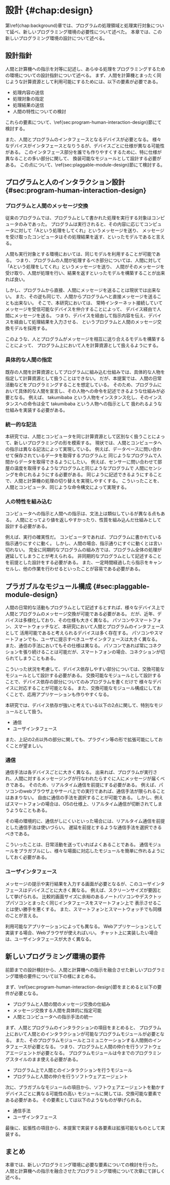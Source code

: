 # 設計 {#chap:design}

第\ref{chap:background}章では、プログラムの処理領域と処理実行対象について延べ、新しいプログラミング環境の必要性について述べた。
本章では、この新しいプログラミング環境の設計について述べる。

<!-- 本章では、前章におけるヒューマンコンピュテーションやクラウドソーシングの研究動向を踏まえ、
人とプログラムとの新しいインタラクションを実現するためのプログラミング環境の要件を定義し、考察を行う。 -->

<!-- 思想について -->
<!-- 人間と計算機をうまく使うことであらゆる処理や手順・行動をプログラムするための方法について述べる -->

## 設計指針

<!--  
- 新しいプログラミング環境の設計に際して、指針を立てる
- 人間と計算機を処理実行対象とした時のあらゆる処理をプログラムで記述する際に必要と考えたものは以下
  - 明示的に人間をプログラム上で表現する
  - 人間と計算機への指示は同じように記述される
- 人間とプログラムのインタフェースを作りやすくする
  - デバイスが仲介することになる
  - そのデバイスごとに仕様が異なる
  - 各要素をモジュール化、換装可能にしておく必要がある。
- 以下の節にて、設計要素について詳しく述べる

-->

人間と計算機への指示を対等に記述し、あらゆる処理をプログラミングするための環境についての設計指針について述べる。
まず、人間を計算機とまったく同じような計算資源として利用可能にするためには、以下の要素が必要である。

- 処理内容の送信
- 処理対象の指定
- 処理結果の送信
- 人間の特性についての検討

これらの要素について、\ref{sec:program-human-interaction-design}節にて検討する。

また、人間とプログラムのインタフェースとなるデバイスが必要となる。
様々なデバイスがインタフェースとなりうるが、デバイスごとに仕様が異なる可能性がある。
このインタフェース部分を誰でも作りやすくするために、特に仕様が異なることの多い部分に関して、
換装可能なモジュールとして設計する必要がある。
この点について、\ref{sec:plaggable-module-design}節にて検討する。

## プログラムと人のインタラクション設計 {#sec:program-human-interaction-design}

### プログラムと人間のメッセージ交換

従来のプログラムでは、プログラムとして書かれた処理を実行する対象はコンピュータのみであった。
プログラムは実行されると、その内容に応じてコンピュータに対して「Aという処理をしてくれ」というメッセージを送り、
メッセージを受け取ったコンピュータはその処理結果を返す、といったモデルであると言える。

人間も実行対象とする環境においては、同じモデルを利用することが可能である。
つまり、プログラムの人間が処理するべき部分については、人間に対して「Aという処理をしてくれ」というメッセージを送り、
人間がそのメッセージを受け取り、人間が処理を行い、結果を返すといったモデルを構築することが出来れば良い。

しかし、プログラムから直接、人間にメッセージを送ることは現状では出来ない。
また、その逆も同じで、人間からプログラムへと直接メッセージを送ることも出来ない。
そこで、本研究においては、 常時インターネット接続していてメッセージを受信可能なデバイスを仲介することによって、
デバイス経由で人間にメッセージを送る。
つまり、デバイスを経由して指示内容を伝え、デバイスを経由して処理結果を入力させる、
というプログラムと人間のメッセージ交換モデルを採用する。

このような、人とプログラムがメッセージを相互に送り合えるモデルを構築することによって、
プログラム上において人を計算資源として扱えるようにする。
<!-- このモデルによって、コンピュータと人はプログラム上において、同じ処理実行対象とすることが可能である。 -->

### 具体的な人間の指定

<!-- 既存の仕組みでは、具体的な人物を指定してプログラム上で資源として利用することができない。
具体的に指定できないことによって、利用可能な人間の機能が制限されてしまう。
 -->

既存の人間を計算資源としてプログラムに組み込む仕組みでは、具体的な人物を指定して計算資源として扱うことはできない。
だが、本提案では、人間の日常活動などをプログラミングすることを想定している。
そのため、プログラムにおいて具体的な人間を宣言し、その人物への命令を記述できるような仕組みが必要となる。
例えば、 takumibaba という人物をインスタンス化し、そのインスタンスへの命令は全て takumibaba という人物への指示として
扱われるような仕組みを実装する必要がある。

### 統一的な記法

本研究では、人間とコンピュータを同じ計算資源として区別なく扱うことによって、新しいプログラミングの形を模索する。
現状では、人間とコンピュータへの指示は異なる記法によって実現している。
例えば、データベースに問い合わせて保存されているデータを取得するプログラムと
同じようなプログラムで人間からデータを取得できるようにしたい。
例えば、センサーに問い合わせて部屋の温度を取得するようなプログラムと同じようなプログラムで
人間にセンシングを命じれるようにする必要がある。
同じように記述できるようにすることで、人間と計算機の処理の切り替えを実現しやすくする。
こういったことを、人間とコンピュータ、同じような命令構文によって実現する。

<!--
  - 人間とコンピュータは処理を実行するリソースとして同じになる
  - 完全に融合させたモデルを実現するには、区別なく同じような文法で人間とコンピュータへの命令を送れるべき
  -
 -->
<!--
- 人間と計算機を融合させたい
- 両者をプログラミングしていく上で、区別なく記述できるべき

人と計算機の両要素を融合させたプログラムを書くためには、
人と計算機、双方への指示を同じようなモデルで実行できるようにする必要がある。 -->

### 人の特性を組み込む
<!-- 遅延や後回し、エラーを許容する? -->
<!-- フォーマットの話もしたい -->

コンピュータへの指示と人間への指示は、文法上は類似しているが異なる点もある。
人間にとってより値を返しやすかったり、性質を組み込んだ仕組みとして設計する必要がある。

例えば、実行の確実性だ。
コンピュータであれば、プログラムに書かれている指示通りにすぐに動く。
しかし、人間の場合、指示通りにすぐに動くとは言い切れない。
完全に同期的なプログラムの組み方では、プログラム全体の処理が遅延してしまうことが考えられる。
非同期的なプログラムとして記述することを前提とした設計をする必要がある。
また、一定時間経過したら指示をキャンセルし、他の作業を行わせるといったことが容易である必要がある。
<!--
ここかく
エラー

フォーマット -->

## プラガブルなモジュール構成 {#sec:plaggable-module-design}
<!-- ## モジュール化と拡張性 -->

人間の日常的な活動もプログラムとして記述するとすれば、様々なデバイス上で人間とプログラムのメッセージ交換が可能である必要がある。
だが、近年、デバイスは多様化しており、その仕様も大きく異なる。
パソコンやスマートフォン、スマートウォッチなど、本研究において人間とプログラムのインタフェースとして
活用可能であると考えられるデバイスは多く存在する。
パソコンやスマートフォンでも、ユーザに提示すべきユーザインタフェースは大きく異なる。
また、通信の手法においてもその仕様は異なる。
パソコンであれば常にコネクションを張り続けることは可能だが、スマートフォンの場合、コネクションが切られてしまうこともある。

こういった状況を考慮して、デバイス依存しやすい部分については、交換可能なモジュールとして設計する必要がある。
交換可能なモジュールとして設計することで、デバイス依存の部分についてのみプログラムを書くだけで
様々なデバイスに対応することが可能となる。
また、交換可能なモジュール構成にしておくことで、応用アプリケーションも作りやすくなる。

本研究では、デバイス依存が強いと考えている以下の2点に関して、特別なモジュールとして扱う。

- 通信
- ユーザインタフェース

また、上記の2点以外の部分に関しても、プラグイン等の形で拡張可能にしておくことが望ましい。

### 通信

通信手法は各デバイスごとに大きく異なる。
出来れば、プログラムが実行され、人間に対するメッセージングが行なわれたらすぐに人にメッセージが届くべきである。
そのため、リアルタイム通信を前提にする必要がある。
例えば、パソコンのwebブラウザ上やサーバ上での実行であれば、通信手法が限られることはあまりない。
自由に通信の手法を選択することが可能である。
しかし、例えばスマートフォンの場合は、OSの仕様上、リアルタイム通信が切断されてしまうようなこともある。

その場の環境的に、通信がしにくいといった場合には、リアルタイム通信を前提とした通信手法は使いづらい。
遅延を前提とするような通信手法を選択できるべきである。

こういったことは、日常活動を送っていればよくあることである。
通信モジュールをプラガブルにし、様々な場面に対応したモジュールを簡単に作れるようにしておく必要がある。

### ユーザインタフェース

メッセージの提示や実行結果を入力する画面が必要となるが、このユーザインタフェースはデバイスごとに大きく異なる。
例えば、スクリーンサイズが要因として挙げられる。
比較的画面サイズに余裕のあるノートパソコンやデスクトップパソコンとまったく同じインタフェースをスマートフォン上で
表示させることは使い勝手を悪くする。
また、スマートフォンとスマートウォッチでも同様のことが言える。

利用可能なアプリケーションによっても異なる。
Webアプリケーションとして実装する場合、Webブラウザが使えればいい。
チャット上に実装したい場合は、ユーザインタフェースが大きく異なる。

## 新しいプログラミング環境の要件

<!-- 人間と計算機、双方への処理を記述できる汎用処理記述フォーマットとしてのプログラムの可能性 -->
前節までの設計検討から、人間と計算機への指示を融合させた新しいプログラミング環境の要件について以下の様にまとめる。

まず、\ref{sec:program-human-interaction-design}節をまとめると以下の要件が必要となる。

- プログラムと人間の間のメッセージ交換の仕組み
- メッセージ交換する人間を具体的に指定可能
- 人間とコンピュータへの指示手法の統一

まず、人間とプログラムのインタラクションの項目をまとめると、
プログラム上において人間とのインタラクションが可能なプログラムモジュールが必要となる。
また、そのプログラムモジュールとコミュニケーションする人間側のインタフェースが必要となる。
つまり、プログラムと人間の仲介を行うソフトウェアエージェントが必要となる。
プログラムモジュールは今までのプログラミングスタイルのまま使える必要がある。

- プログラム上で人間とのインタラクションを行うモジュール
- プログラムと人間の仲介を行うソフトウェアエージェント

次に、プラガブルなモジュールの項目から、ソフトウェアエージェントを動かすデバイスごとに異なる可能性の高い
モジュールに関しては、交換可能な要素である必要がある。
その要素としては以下のようなものが挙げられる。

- 通信手法
- ユーザインタフェース

最後に、拡張性の項目から、本提案で実装する各要素は拡張可能なものとして実装する。

## まとめ

本章では、新しいプログラミング環境に必要な要素についての検討を行った。
人間と計算機への指示を融合させたプログラミング環境について次章にて詳しく述べる。
